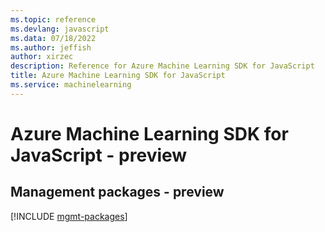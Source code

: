 ```yaml
---
ms.topic: reference
ms.devlang: javascript
ms.data: 07/18/2022
ms.author: jeffish
author: xirzec
description: Reference for Azure Machine Learning SDK for JavaScript
title: Azure Machine Learning SDK for JavaScript
ms.service: machinelearning
---
```

# Azure Machine Learning SDK for JavaScript - preview

## Management packages - preview
[!INCLUDE [mgmt-packages](machine-learning-mgmt-index.md)]
